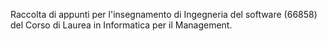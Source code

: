 Raccolta di appunti per l'insegnamento di Ingegneria del software (66858) del Corso di Laurea in Informatica per il Management.
